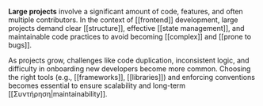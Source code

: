**Large projects** involve a significant amount of code, features, and often multiple contributors. In the context of [[frontend]] development, large projects demand clear [[structure]], effective [[state management]], and maintainable code practices to avoid becoming [[complex]] and [[prone to bugs]].

As projects grow, challenges like code duplication, inconsistent logic, and difficulty in onboarding new developers become more common. Choosing the right tools (e.g., [[frameworks]], [[libraries]]) and enforcing conventions becomes essential to ensure scalability and long-term [[Συντήρηση|maintainability]].